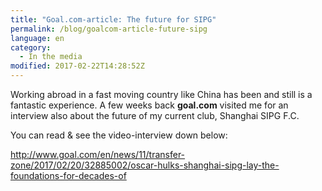 ```yaml
---
title: "Goal.com-article: The future for SIPG"
permalink: /blog/goalcom-article-future-sipg
language: en
category:
  - In the media
modified: 2017-02-22T14:28:52Z
---
```


Working abroad in a fast moving country like China has been and still is a fantastic experience. A few weeks back **goal.com** visited me for an interview also about the future of my current club, Shanghai SIPG F.C.

You can read & see the video-interview down below:

<http://www.goal.com/en/news/11/transfer-zone/2017/02/20/32885002/oscar-hulks-shanghai-sipg-lay-the-foundations-for-decades-of>

